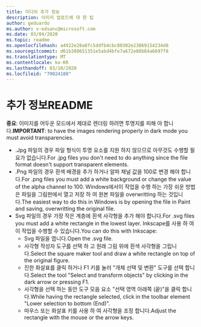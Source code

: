 ```yaml
---
title: 미디어 추가 정보
description: 이미지 업로드에 대 한 팁
author: geduardo
ms.author: v-edsanc@microsoft.com
ms.date: 03/04/2020
ms.topic: readme
ms.openlocfilehash: a4922e28a8fc5ddfb4cbc80302e23869154234d8
ms.sourcegitcommit: d61b388651351e5abd4bfe7a672e88b84a6697f8
ms.translationtype: MT
ms.contentlocale: ko-KR
ms.lasthandoff: 03/10/2020
ms.locfileid: "79024188"
---
```

# <a name="readme"></a><span data-ttu-id="4c7e0-103">추가 정보</span><span class="sxs-lookup"><span data-stu-id="4c7e0-103">README</span></span>
<span data-ttu-id="4c7e0-104">**중요**: 이미지를 어두운 모드에서 제대로 렌더링 하려면 투명지를 피해 야 합니다.</span><span class="sxs-lookup"><span data-stu-id="4c7e0-104">**IMPORTANT**: to have the images rendering properly in dark mode you must avoid transparencies.</span></span>
- <span data-ttu-id="4c7e0-105">.Jpg 파일의 경우 파일 형식이 투명 요소를 지원 하지 않으므로 아무것도 수행할 필요가 없습니다.</span><span class="sxs-lookup"><span data-stu-id="4c7e0-105">For .jpg files you don't need to do anything since the file format doesn't support transparent elements.</span></span>
- <span data-ttu-id="4c7e0-106">.Png 파일의 경우 흰색 배경을 추가 하거나 알파 채널 값을 100로 변경 해야 합니다.</span><span class="sxs-lookup"><span data-stu-id="4c7e0-106">For .png files you must add a white background or change the value of the alpha channel to 100.</span></span> <span data-ttu-id="4c7e0-107">Windows에서이 작업을 수행 하는 가장 쉬운 방법은 파일을 그림판에서 열고 저장 하 여 원본 파일을 overwritting 하는 것입니다.</span><span class="sxs-lookup"><span data-stu-id="4c7e0-107">The easiest way to do this in Windows is by opening the file in Paint and saving, overwritting the original file.</span></span>
- <span data-ttu-id="4c7e0-108">Svg 파일의 경우 가장 작은 계층에 흰색 사각형을 추가 해야 합니다.</span><span class="sxs-lookup"><span data-stu-id="4c7e0-108">For .svg files you must add a white rectangle in the lowest layer.</span></span> <span data-ttu-id="4c7e0-109">Inkscape를 사용 하 여이 작업을 수행할 수 있습니다.</span><span class="sxs-lookup"><span data-stu-id="4c7e0-109">You can do this with Inkscape:</span></span>
  - <span data-ttu-id="4c7e0-110">Svg 파일을 엽니다.</span><span class="sxs-lookup"><span data-stu-id="4c7e0-110">Open the .svg file.</span></span>
  - <span data-ttu-id="4c7e0-111">사각형 작성자 도구를 선택 하 고 원래 그림 위에 흰색 사각형을 그립니다.</span><span class="sxs-lookup"><span data-stu-id="4c7e0-111">Select the square maker tool and draw a white rectangle on top of the original figure.</span></span>
  - <span data-ttu-id="4c7e0-112">진한 화살표를 클릭 하거나 F1 키를 눌러 "개체 선택 및 변환" 도구를 선택 합니다.</span><span class="sxs-lookup"><span data-stu-id="4c7e0-112">Select the tool "Select and transform objects" by clicking in the dark arrow or pressing F1.</span></span>
  - <span data-ttu-id="4c7e0-113">사각형을 선택 하는 동안 도구 모음 요소 "선택 영역 아래쪽 (끝)"을 클릭 합니다.</span><span class="sxs-lookup"><span data-stu-id="4c7e0-113">While having the rectangle selected, click in the toolbar element "Lower selection to bottom (End)".</span></span>
  - <span data-ttu-id="4c7e0-114">마우스 또는 화살표 키를 사용 하 여 사각형을 조정 합니다.</span><span class="sxs-lookup"><span data-stu-id="4c7e0-114">Adjust the rectangle with the mouse or the arrow keys.</span></span>
